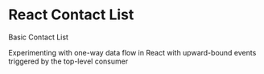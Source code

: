 React Contact List
==================

Basic Contact List

Experimenting with one-way data flow in React with upward-bound events triggered by the top-level consumer

